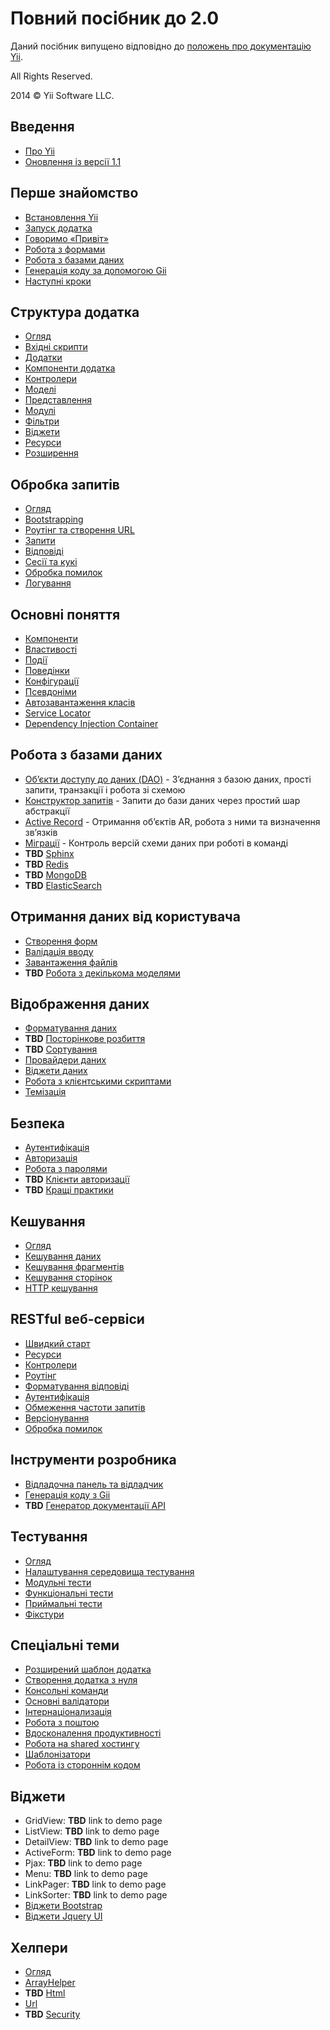 Повний посібник до 2.0
======================

Даний посібник випущено відповідно до [положень про документацію Yii](http://www.yiiframework.com/doc/terms/).

All Rights Reserved.

2014 © Yii Software LLC.


Введення
--------

* [Про Yii](intro-yii.md)
* [Оновлення із версії 1.1](intro-upgrade-from-v1.md)


Перше знайомство
----------------

* [Встановлення Yii](start-installation.md)
* [Запуск додатка](start-workflow.md)
* [Говоримо «Привіт»](start-hello.md)
* [Робота з формами](start-forms.md)
* [Робота з базами даних](start-databases.md)
* [Генерація коду за допомогою Gii](start-gii.md)
* [Наступні кроки](start-looking-ahead.md)


Структура додатка
-----------------

* [Огляд](structure-overview.md)
* [Вхідні скрипти](structure-entry-scripts.md)
* [Додатки](structure-applications.md)
* [Компоненти додатка](structure-application-components.md)
* [Контролери](structure-controllers.md)
* [Моделі](structure-models.md)
* [Представлення](structure-views.md)
* [Модулі](structure-modules.md)
* [Фільтри](structure-filters.md)
* [Віджети](structure-widgets.md)
* [Ресурси](structure-assets.md)
* [Розширення](structure-extensions.md)


Обробка запитів
---------------

* [Огляд](runtime-overview.md)
* [Bootstrapping](runtime-bootstrapping.md)
* [Роутінг та створення URL](runtime-routing.md)
* [Запити](runtime-requests.md)
* [Відповіді](runtime-responses.md)
* [Сесії та кукі](runtime-sessions-cookies.md)
* [Обробка помилок](runtime-handling-errors.md)
* [Логування](runtime-logging.md)


Основні поняття
---------------

* [Компоненти](concept-components.md)
* [Властивості](concept-properties.md)
* [Події](concept-events.md)
* [Поведінки](concept-behaviors.md)
* [Конфігурації](concept-configurations.md)
* [Псевдоніми](concept-aliases.md)
* [Автозавантаження класів](concept-autoloading.md)
* [Service Locator](concept-service-locator.md)
* [Dependency Injection Container](concept-di-container.md)


Робота з базами даних
---------------------

* [Обʼєкти доступу до даних (DAO)](db-dao.md) - Зʼєднання з базою даних, прості запити, транзакції і робота зі схемою
* [Конструктор запитів](db-query-builder.md) - Запити до бази даних через простий шар абстракції
* [Active Record](db-active-record.md) - Отримання обʼєктів AR, робота з ними та визначення звʼязків
* [Міграції](db-migrations.md) - Контроль версій схеми даних при роботі в команді
* **TBD** [Sphinx](db-sphinx.md)
* **TBD** [Redis](db-redis.md)
* **TBD** [MongoDB](db-mongodb.md)
* **TBD** [ElasticSearch](db-elastic-search.md)


Отримання даних від користувача
-------------------------------

* [Створення форм](input-forms.md)
* [Валідація вводу](input-validation.md)
* [Завантаження файлів](input-file-uploading.md)
* **TBD** [Робота з декількома моделями](input-multiple-models.md)


Відображення даних
------------------

* [Форматування даних](output-formatter.md)
* **TBD** [Посторінкове розбиття](output-pagination.md)
* **TBD** [Сортування](output-sorting.md)
* [Провайдери даних](output-data-providers.md)
* [Віджети даних](output-data-widgets.md)
* [Робота з клієнтськими скриптами](output-client-scripts.md)
* [Темізація](output-theming.md)


Безпека
-------

* [Аутентифікація](security-authentication.md)
* [Авторизація](security-authorization.md)
* [Робота з паролями](security-passwords.md)
* **TBD** [Клієнти авторизації](security-auth-clients.md)
* **TBD** [Кращі практики](security-best-practices.md)


Кешування
---------

* [Огляд](caching-overview.md)
* [Кешування даних](caching-data.md)
* [Кешування фрагментів](caching-fragment.md)
* [Кешування сторінок](caching-page.md)
* [HTTP кешування](caching-http.md)


RESTful веб-сервіси
-------------------

* [Швидкий старт](rest-quick-start.md)
* [Ресурси](rest-resources.md)
* [Контролери](rest-controllers.md)
* [Роутінг](rest-routing.md)
* [Форматування відповіді](rest-response-formatting.md)
* [Аутентифікація](rest-authentication.md)
* [Обмеження частоти запитів](rest-rate-limiting.md)
* [Версіонування](rest-versioning.md)
* [Обробка помилок](rest-error-handling.md)


Інструменти розробника
----------------------

* [Відладочна панель та відладчик](tool-debugger.md)
* [Генерація коду з Gii](tool-gii.md)
* **TBD** [Генератор документації API](tool-api-doc.md)


Тестування
----------

* [Огляд](test-overview.md)
* [Налаштування середовища тестування](test-environment-setup.md)
* [Модульні тести](test-unit.md)
* [Функціональні тести](test-functional.md)
* [Приймальні тести](test-acceptance.md)
* [Фікстури](test-fixtures.md)


Спеціальні теми
---------------

* [Розширений шаблон додатка](tutorial-advanced-app.md)
* [Створення додатка з нуля](tutorial-start-from-scratch.md)
* [Консольні команди](tutorial-console.md)
* [Основні валідатори](tutorial-core-validators.md)
* [Інтернаціонализація](tutorial-i18n.md)
* [Робота з поштою](tutorial-mailing.md)
* [Вдосконалення продуктивності](tutorial-performance-tuning.md)
* [Робота на shared хостингу](tutorial-shared-hosting.md)
* [Шаблонізатори](tutorial-template-engines.md)
* [Робота із стороннім кодом](tutorial-yii-integration.md)


Віджети
-------

* GridView: **TBD** link to demo page
* ListView: **TBD** link to demo page
* DetailView: **TBD** link to demo page
* ActiveForm: **TBD** link to demo page
* Pjax: **TBD** link to demo page
* Menu: **TBD** link to demo page
* LinkPager: **TBD** link to demo page
* LinkSorter: **TBD** link to demo page
* [Віджети Bootstrap](widget-bootstrap.md)
* [Віджети Jquery UI](widget-jui.md)


Хелпери
-------

* [Огляд](helper-overview.md)
* [ArrayHelper](helper-array.md)
* **TBD** [Html](helper-html.md)
* [Url](helper-url.md)
* **TBD** [Security](helper-security.md)


